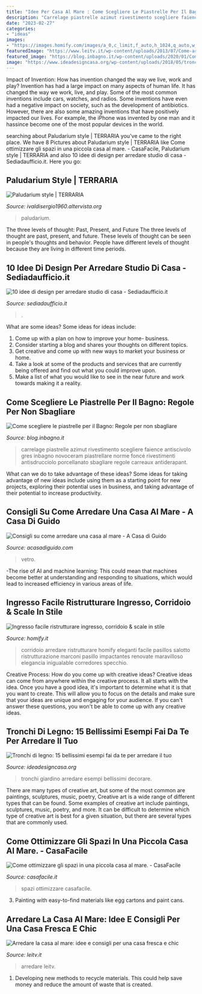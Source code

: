 ```yaml
---
title: "Idee Per Casa Al Mare : Come Scegliere Le Piastrelle Per Il Bagno: Regole Per Non Sbagliare"
description: "Carrelage piastrelle azimut rivestimento scegliere faience antiscivolo gres inbagno novoceram piastrellare norme foncé rivestimenti antisdrucciolo porcellanato sbagliare regole carreaux antiderapant"
date: "2023-02-27"
categories:
- "ideas"
images:
- "https://images.homify.com/images/a_0,c_limit,f_auto,h_1024,q_auto,w_1024/v1481709324/p/photo/image/1735778/marconi_roma_capilupo_6/foto-di-ingresso-corridoio-in-stile-classico-di-facile-ristrutturare.jpg"
featuredImage: "https://www.leitv.it/wp-content/uploads/2013/07/Come-arredare-la-casa-al-mare.jpg"
featured_image: "https://blog.inbagno.it/wp-content/uploads/2020/01/Come-scegliere-le-piastrelle-per-il-Bagno-inbagno..jpg"
image: "https://www.ideadesigncasa.org/wp-content/uploads/2018/05/tronchi-di-legno-per-decorare-giardino-9.jpg"
---
```



Impact of Invention: How has invention changed the way we live, work and play?
Invention has had a large impact on many aspects of human life. It has changed the way we work, live, and play. Some of the most common inventions include cars, watches, and radios. Some inventions have even had a negative impact on society, such as the development of antibiotics. However, there are also some amazing inventions that have positively impacted our lives. For example, the iPhone was invented by one man and it hassince become one of the most popular devices in the world.

	

		
searching about Paludarium style | TERRARIA you've came to the right place. We have 8 Pictures about Paludarium style | TERRARIA like Come ottimizzare gli spazi in una piccola casa al mare. - CasaFacile, Paludarium style | TERRARIA and also 10 idee di design per arredare studio di casa - Sediadaufficio.it. Here you go:
		
    
## Paludarium Style | TERRARIA

<img loading=lazy src="https://ivaldisergio1960.altervista.org/wp-content/uploads/2018/12/48189749_409890092884721_6911446443416879104_n.jpg" onerror="this.onerror=null;this.src='https://tse3.mm.bing.net/th?id=OIP.nA30FknAmPCXdRRdNzjarQHaJ4&amp;pid=15.1';" alt="Paludarium style | TERRARIA">

_Source: ivaldisergio1960.altervista.org_

>paludarium. 

	

The three levels of thought: Past, Present, and Future
The three levels of thought are past, present, and future. These levels of thought can be seen in people's thoughts and behavior. People have different levels of thought because they are living in different time periods.

    
## 10 Idee Di Design Per Arredare Studio Di Casa - Sediadaufficio.it

<img loading=lazy src="https://www.sediadaufficio.it/blog/wp-content/uploads/2017/03/Arredare-studio-in-casa-pareti-colorate.jpg" onerror="this.onerror=null;this.src='https://tse1.mm.bing.net/th?id=OIP.EHCUVdffHfODGNphFOlyjAHaJ4&amp;pid=15.1';" alt="10 idee di design per arredare studio di casa - Sediadaufficio.it">

_Source: sediadaufficio.it_

>. 

	

What are some ideas?
Some ideas for ideas include:
1. Come up with a plan on how to improve your home- business. 
2. Consider starting a blog and shares your thoughts on different topics. 
3. Get creative and come up with new ways to market your business or home. 
4. Take a look at some of the products and services that are currently being offered and find out what you could improve upon. 
5. Make a list of what you would like to see in the near future and work towards making it a reality. 

    
## Come Scegliere Le Piastrelle Per Il Bagno: Regole Per Non Sbagliare

<img loading=lazy src="https://blog.inbagno.it/wp-content/uploads/2020/01/Come-scegliere-le-piastrelle-per-il-Bagno-inbagno..jpg" onerror="this.onerror=null;this.src='https://tse2.mm.bing.net/th?id=OIP.p6dpqfkSUhYDOvfYZGF6YAHaFQ&amp;pid=15.1';" alt="Come scegliere le piastrelle per il Bagno: Regole per non sbagliare">

_Source: blog.inbagno.it_

>carrelage piastrelle azimut rivestimento scegliere faience antiscivolo gres inbagno novoceram piastrellare norme foncé rivestimenti antisdrucciolo porcellanato sbagliare regole carreaux antiderapant. 

	

What can we do to take advantage of these ideas?
Some ideas for taking advantage of new ideas include using them as a starting point for new projects, exploring their potential uses in business, and taking advantage of their potential to increase productivity.

    
## Consigli Su Come Arredare Una Casa Al Mare - A Casa Di Guido

<img loading=lazy src="https://www.acasadiguido.com/wp-content/uploads/2019/05/bagno-piccolo-casa-al-mare.jpg" onerror="this.onerror=null;this.src='https://tse1.mm.bing.net/th?id=OIP.oVZcMDaCSVqutST4JA0MuwHaLH&amp;pid=15.1';" alt="Consigli su come arredare una casa al mare - A Casa di Guido">

_Source: acasadiguido.com_

>vetro. 

	

-The rise of AI and machine learning: This could mean that machines become better at understanding and responding to situations, which would lead to increased efficiency in various areas of life.

    
## Ingresso Facile Ristrutturare Ingresso, Corridoio &amp; Scale In Stile

<img loading=lazy src="https://images.homify.com/images/a_0,c_limit,f_auto,h_1024,q_auto,w_1024/v1481709324/p/photo/image/1735778/marconi_roma_capilupo_6/foto-di-ingresso-corridoio-in-stile-classico-di-facile-ristrutturare.jpg" onerror="this.onerror=null;this.src='https://tse4.mm.bing.net/th?id=OIP.31weE2pE0XEB7JVCrSiVxwHaE8&amp;pid=15.1';" alt="Ingresso facile ristrutturare ingresso, corridoio &amp; scale in stile">

_Source: homify.it_

>corridoio arredare ristrutturare homify eleganti facile pasillos salotto ristrutturazione marconi pasillo impactantes renovate maravilloso elegancia inigualable corredores specchio. 

	

Creative Process: How do you come up with creative ideas?
Creative ideas can come from anywhere within the creative process. It all starts with the idea. Once you have a good idea, it's important to determine what it is that you want to create. This will allow you to focus on the details and make sure that your ideas are unique and engaging for your audience. If you can't answer these questions, you won't be able to come up with any creative ideas.

    
## Tronchi Di Legno: 15 Bellissimi Esempi Fai Da Te Per Arredare Il Tuo

<img loading=lazy src="https://www.ideadesigncasa.org/wp-content/uploads/2018/05/tronchi-di-legno-per-decorare-giardino-9.jpg" onerror="this.onerror=null;this.src='https://tse4.mm.bing.net/th?id=OIP.sncjRjXUnIeeO8ZSrx8v4gHaJ4&amp;pid=15.1';" alt="Tronchi di legno: 15 bellissimi esempi fai da te per arredare il tuo">

_Source: ideadesigncasa.org_

>tronchi giardino arredare esempi bellissimi decorare. 

	

There are many types of creative art, but some of the most common are paintings, sculptures, music, poetry,
Creative art is a wide range of different types that can be found. Some examples of creative art include paintings, sculptures, music, poetry, and more. It can be difficult to determine which type of creative art is best for a given situation, but there are several types that are commonly used.

    
## Come Ottimizzare Gli Spazi In Una Piccola Casa Al Mare. - CasaFacile

<img loading=lazy src="https://www.casafacile.it/content/uploads/2017/07/15_photo_1481-1024x680.jpg" onerror="this.onerror=null;this.src='https://tse2.mm.bing.net/th?id=OIP.e-DN6XNVPBFDBF3URG6QGwHaE6&amp;pid=15.1';" alt="Come ottimizzare gli spazi in una piccola casa al mare. - CasaFacile">

_Source: casafacile.it_

>spazi ottimizzare casafacile. 

	

3. Painting with easy-to-find materials like egg cartons and paint cans.

    
## Arredare La Casa Al Mare: Idee E Consigli Per Una Casa Fresca E Chic

<img loading=lazy src="https://www.leitv.it/wp-content/uploads/2013/07/Come-arredare-la-casa-al-mare.jpg" onerror="this.onerror=null;this.src='https://tse2.mm.bing.net/th?id=OIP.9LloKSeIWFvoi4ZXVoqkzQHaEe&amp;pid=15.1';" alt="Arredare la casa al mare: idee e consigli per una casa fresca e chic">

_Source: leitv.it_

>arredare leitv. 

	

1. Developing new methods to recycle materials. This could help save money and reduce the amount of waste that is created.

